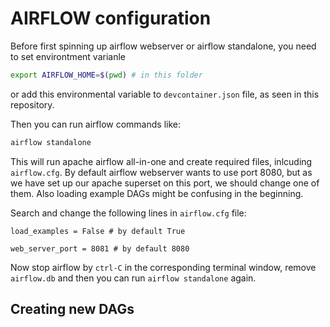 # AIRFLOW configuration

Before first spinning up airflow webserver or airflow standalone, you need to set environtment varianle
```bash
export AIRFLOW_HOME=$(pwd) # in this folder
```
or add this environmental variable to `devcontainer.json` file, as seen in this repository.

Then you can run airflow commands like:
```bash
airflow standalone
```

This will run apache airflow all-in-one and create required files, inlcuding `airflow.cfg`. By default airflow webserver wants to use port 8080, but as we have set up our apache superset on this port, we should change one of them. Also loading example DAGs might be confusing in the beginning.

Search and change the following lines in `airflow.cfg` file:

```
load_examples = False # by default True

web_server_port = 8081 # by default 8080
```

Now stop airflow by `ctrl-C` in the corresponding terminal window, remove `airflow.db` and then you can run `airflow standalone` again.

## Creating new DAGs